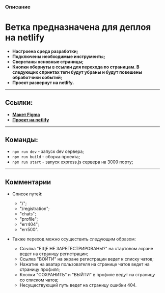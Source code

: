 ### Описание

Ветка предназначена для деплоя на netlify
=======

- **Настроена среда разработки;**
- **Подключены необходимые инструменты;**
- **Сверстаны основные страницы;**
- **Кнопки обернуты в ссылки для перехода по страницам. В следующих спринтах теги будут убраны и будут повешены обработчики событий;**
- **Проект развернут на netlify.**

---

## Ссылки:
- **[Макет Figma](https://www.figma.com/file/nWqRXj2Y0DQMlILIXWWhxk/web_messenger)**
- **[Проект на netlify](https://genuine-puffpuff-ab7d3c.netlify.app/)**

---

## Команды:

- `npm run dev` - запуск dev сервера;
- `npm run build` - сборка проекта;
- `npm run start` - запуск express.js сервера на 3000 порту;

---

## Комментарии

+ Список путей:
  + "/";
  + "/registration";
  + "chats";
  + "profile";
  + "err404";
  + "err500".

+ Также переход можно осуществить следующим образом:
  + Ссылка "ЕЩЕ НЕ ЗАРЕГЕСТРИРОВАНЫ?" на стартовом экране ведет на страницу регистрации;
  + Ссылка "ВОЙТИ" на экране регистрации ведет к списку чатов;
  + Нажатие на аватар пользователя на странице чатов ведет на страницу профиля;
  + Кнопки "СОХРАНИТЬ" и "ВЫЙТИ" в профиле ведут на страницу со списком чатов;
  + Несуществующий путь ведет на страницу ошибки 404.

